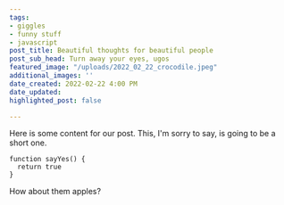 ```yaml
---
tags:
- giggles
- funny stuff
- javascript
post_title: Beautiful thoughts for beautiful people
post_sub_head: Turn away your eyes, ugos
featured_image: "/uploads/2022_02_22_crocodile.jpeg"
additional_images: ''
date_created: 2022-02-22 4:00 PM
date_updated: 
highlighted_post: false

---
```

Here is some content for our post. This, I'm sorry to say, is going to be a short one.

    function sayYes() {
      return true
    }

How about them apples?